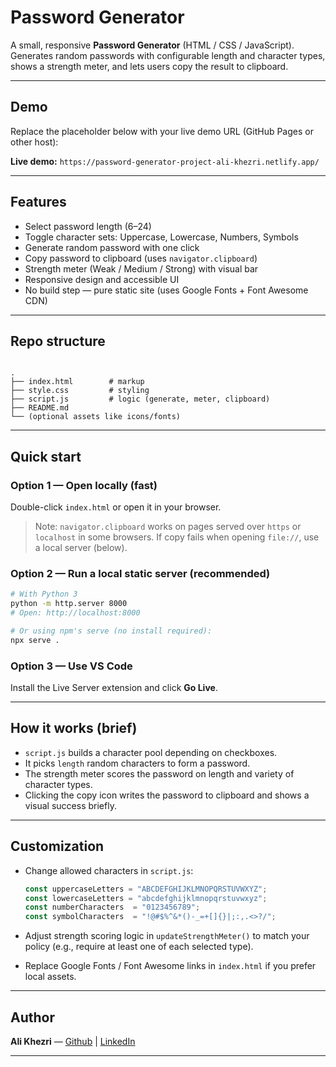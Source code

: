 # Password Generator

A small, responsive **Password Generator** (HTML / CSS / JavaScript).  
Generates random passwords with configurable length and character types, shows a strength meter, and lets users copy the result to clipboard.

---

## Demo
Replace the placeholder below with your live demo URL (GitHub Pages or other host):

**Live demo:** `https://password-generator-project-ali-khezri.netlify.app/`

---

## Features
- Select password length (6–24)
- Toggle character sets: Uppercase, Lowercase, Numbers, Symbols
- Generate random password with one click
- Copy password to clipboard (uses `navigator.clipboard`)
- Strength meter (Weak / Medium / Strong) with visual bar
- Responsive design and accessible UI
- No build step — pure static site (uses Google Fonts + Font Awesome CDN)

---

## Repo structure
```

.
├── index.html        # markup
├── style.css         # styling
├── script.js         # logic (generate, meter, clipboard)
├── README.md
└── (optional assets like icons/fonts)

````

---

## Quick start

### Option 1 — Open locally (fast)
Double-click `index.html` or open it in your browser.

> Note: `navigator.clipboard` works on pages served over `https` or `localhost` in some browsers. If copy fails when opening `file://`, use a local server (below).

### Option 2 — Run a local static server (recommended)
```bash
# With Python 3
python -m http.server 8000
# Open: http://localhost:8000

# Or using npm's serve (no install required):
npx serve .
````

### Option 3 — Use VS Code

Install the Live Server extension and click **Go Live**.

---

## How it works (brief)

* `script.js` builds a character pool depending on checkboxes.
* It picks `length` random characters to form a password.
* The strength meter scores the password on length and variety of character types.
* Clicking the copy icon writes the password to clipboard and shows a visual success briefly.

---

## Customization

* Change allowed characters in `script.js`:

  ```js
  const uppercaseLetters = "ABCDEFGHIJKLMNOPQRSTUVWXYZ";
  const lowercaseLetters = "abcdefghijklmnopqrstuvwxyz";
  const numberCharacters  = "0123456789";
  const symbolCharacters  = "!@#$%^&*()-_=+[]{}|;:,.<>?/";
  ```
* Adjust strength scoring logic in `updateStrengthMeter()` to match your policy (e.g., require at least one of each selected type).
* Replace Google Fonts / Font Awesome links in `index.html` if you prefer local assets.

---

## Author

**Ali Khezri** — [Github](https://github.com/ali-khezri) | [LinkedIn](https://www.linkedin.com/in/ali-khezri)

---
